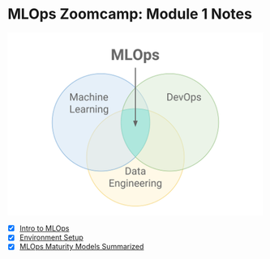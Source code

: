 # MLOps Zoomcamp: Module 1 Notes


![MLOPs](https://github.com/surawut-jirasaktavee/course-mlops-zoomcamp/blob/main/local-host/01-intro/images/ML_Ops_Venn_Diagram.svg.png)

- [x] [Intro to MLOps](https://github.com/surawut-jirasaktavee/course-mlops-zoomcamp/blob/main/local-host/01-intro/01-intro.md)
- [x] [Environment Setup](https://github.com/surawut-jirasaktavee/course-mlops-zoomcamp/blob/main/local-host/01-intro/setup.md)
- [x] [MLOps Maturity Models Summarized](https://github.com/surawut-jirasaktavee/course-mlops-zoomcamp/blob/main/local-host/01-intro/mlops_maturity.md)
